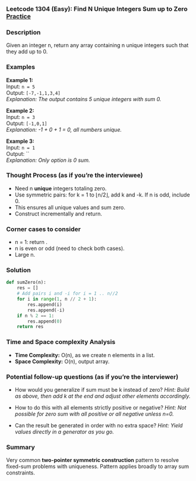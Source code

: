 ### Leetcode 1304 (Easy): Find N Unique Integers Sum up to Zero [Practice](https://leetcode.com/problems/find-n-unique-integers-sum-up-to-zero)

### Description  
Given an integer n, return any array containing n unique integers such that they add up to 0.

### Examples  
**Example 1:**  
Input: `n = 5`  
Output: `[-7,-1,1,3,4]`  
*Explanation: The output contains 5 unique integers with sum 0.*

**Example 2:**  
Input: `n = 3`  
Output: `[-1,0,1]`  
*Explanation: -1 + 0 + 1 = 0, all numbers unique.*

**Example 3:**  
Input: `n = 1`  
Output: ``  
*Explanation: Only option is 0 sum.*

### Thought Process (as if you’re the interviewee)  
- Need n **unique** integers totaling zero.
- Use symmetric pairs: for k = 1 to ⌊n/2⌋, add k and -k. If n is odd, include 0.
- This ensures all unique values and sum zero.
- Construct incrementally and return.

### Corner cases to consider  
- n = 1: return .
- n is even or odd (need to check both cases).
- Large n.

### Solution

```python
def sumZero(n):
    res = []
    # Add pairs i and -i for i = 1 .. n//2
    for i in range(1, n // 2 + 1):
        res.append(i)
        res.append(-i)
    if n % 2 == 1:
        res.append(0)
    return res
```

### Time and Space complexity Analysis  
- **Time Complexity:** O(n), as we create n elements in a list.
- **Space Complexity:** O(n), output array.


### Potential follow-up questions (as if you’re the interviewer)  
- How would you generalize if sum must be k instead of zero?
  *Hint: Build as above, then add k at the end and adjust other elements accordingly.*

- How to do this with all elements strictly positive or negative?
  *Hint: Not possible for zero sum with all positive or all negative unless n=0.*

- Can the result be generated in order with no extra space?
  *Hint: Yield values directly in a generator as you go.*

### Summary
Very common **two-pointer symmetric construction** pattern to resolve fixed-sum problems with uniqueness. Pattern applies broadly to array sum constraints.
